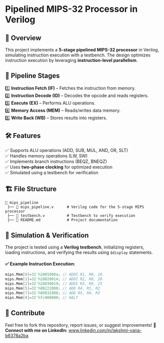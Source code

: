 # Pipelined MIPS-32 Processor in Verilog

## 🚀 Overview
This project implements a **5-stage pipelined MIPS-32 processor** in Verilog, simulating instruction execution with a testbench. The design optimizes instruction execution by leveraging **instruction-level parallelism**.

## 📌 Pipeline Stages
1️⃣ **Instruction Fetch (IF)** – Fetches the instruction from memory.  
2️⃣ **Instruction Decode (ID)** – Decodes the opcode and reads registers.  
3️⃣ **Execute (EX)** – Performs ALU operations.  
4️⃣ **Memory Access (MEM)** – Reads/writes data memory.  
5️⃣ **Write Back (WB)** – Stores results into registers.  

## 🛠️ Features
✅ Supports ALU operations (ADD, SUB, MUL, AND, OR, SLT)  
✅ Handles memory operations (LW, SW)  
✅ Implements branch instructions (BEQZ, BNEQZ)  
✅ Uses **two-phase clocking** for optimized execution  
✅ Simulated using a testbench for verification  

## 🏗️ File Structure
```
📂 mips_pipeline
 ├── 📜 mips_pipeline.v      # Verilog code for the 5-stage MIPS processor
 ├── 📜 testbench.v          # Testbench to verify execution
 ├── 📜 README.md            # Project documentation
```

## 🔬 Simulation & Verification
The project is tested using a **Verilog testbench**, initializing registers, loading instructions, and verifying the results using `$display` statements.

#### ✅ Example Instruction Execution:
```verilog
mips.Mem[0]=32'h2801000a; // ADDI R1, R0, 10
mips.Mem[1]=32'h28020014; // ADDI R2, R0, 20
mips.Mem[2]=32'h28030019; // ADDI R3, R0, 25
mips.Mem[5]=32'h00222000; // ADD R4, R1, R2
mips.Mem[7]=32'h00832800; // ADD R5, R4, R3
mips.Mem[8]=32'hfc000000; // HALT

```
## 📢 Contribute
Feel free to fork this repository, report issues, or suggest improvements! 
📌 **Connect with me on LinkedIn:** www.linkedin.com/in/lakshmi-vana-b6378a2ba

